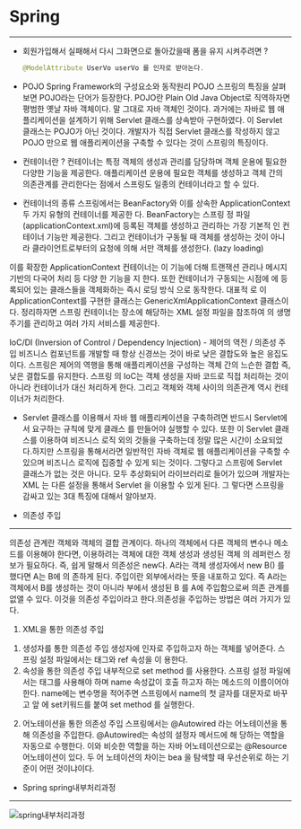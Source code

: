# Spring
----

* 회원가입해서 실패해서 다시 그화면으로 돌아갔을때 폼을 유지 시켜주려면 ?
  ```java
  @ModelAttribute UserVo userVo 를 인자로 받아논다.
  ```
* POJO
  Spring Framework의 구성요소와 동작원리 POJO 스프링의 특징을 살펴보면 POJO라는 단어가 등장한다. POJO란 Plain Old Java Object로 직역하자면 평범한 옛날 자바 객체이다. 말 그대로 자바 객체인 것이다.
  과거에는 자바로 웹 애플리케이션을 설계하기 위해 Servlet 클래스를 상속받아 구현하였다. 이 Servlet 클래스는 POJO가 아닌 것이다. 개발자가 직접 Servlet 클래스를 작성하지 않고 POJO 만으로 웹 애플리케이션을 구축할 수 있다는 것이 스프링의 특징이다.


* 컨테이너란 ?
컨테이너는 특정 객체의 생성과 관리를 담당하며 객체 운용에 필요한 다양한 기능을 제공한다. 애플리케이션 운용에  필요한 객체를 생성하고 객체 간의 의존관계를 관리한다는 점에서 스프링도 일종의 컨테이너라고 할 수 있다.

* 컨테이너의 종류
스프링에서는 BeanFactory와 이를 상속한 ApplicationContext 두 가지 유형의 컨테이너를 제공한  다. BeanFactory는 스프링  정 파일(applicationContext.xml)에 등록된 <bean> 객체를 생성하고 관리하는 가장 기본적  인 컨테이너 기능만 제공한다. 그리고 컨테이너가 구동될 때 객체를 생성하는 것이 아니라 클라이언트로부터의 요청에 의해  서만 객체를 생성한다. (lazy loading)

이를 확장한 ApplicationContext 컨테이너는 이 기능에 더해 트랜잭션 관리나 메시지 기반의 다국어 처리 등 다양  한 기능을 지 한다. 또한 컨테이너가 구동되는 시점에 <bean>에 등록되어 있는 클래스들을 객체화하는 즉시 로딩 방식  으로 동작한다. 대표적 로
이 ApplicationContext를 구현한 클래스는 GenericXmlApplicationContext 클래스이다. 정리하자면 스프링 컨테이너는 <bean> 장소에 해당하는 XML 설정 파일을 참조하여 <bean>의 생명주기를 관리하고 여러 가지 서비스를 제공한다.

IoC/DI (Inversion of Control / Dependency Injection) - 제어의 역전 / 의존성 주입
비즈니스 컴포넌트를 개발할 때 항상 신경쓰는 것이 바로 낮은 결합도와 높은 응집도이다.
스프링은 제어의 역행을 통해 애플리케이션을 구성하는 객체 간의 느슨한 결합 즉, 낮은 결합도를 유지한다. 스프링
의 IoC는 객체 생성을 자바 코드로 직접 처리하는 것이 아니라 컨테이너가 대신 처리하게 한다. 그리고 객체와 객체 사이의  의존관계 역시 컨테이너가 처리한다.

* Servlet 클래스를 이용해서 자바 웹 애플리케이션을 구축하려면 반드시 Servlet에서 요구하는 규칙에 맞게 클래스
를 만들어야 실행할 수 있다. 또한 이 Servlet 클래스를 이용하여 비즈니스 로직 외의 것들을 구축하는데 정말 많은 시간이 소요되었다.하지만 스프링을 통해서라면 일반적인 자바 객체로 웹 애플리케이션을 구축할 수 있으며 비즈니스 로직에  집중할 수 있게 되는 것이다. 그렇다고 스프링에 Servlet 클래스가 없는 것은 아니다. 모두 추상화되어 라이브러리로 들어가  있으며 개발자는 XML  는 다른 설정을 통해서 Servlet 을 이용할 수 있게 된다. 그 렇다면 스프링을 감싸고 있는 3대 특징에 대해서 알아보자.

* 의존성 주입
---
의존성 관계란 객체와 객체의 결합 관계이다.  하나의 객체에서 다른 객체의 변수나 메소드를 이용해야 한다면, 이용하려는 객체에 대한 객체 생성과 생성된 객체  의 레퍼런스 정보가 필요하다. 즉, 쉽게 말해서 의존성은 new다. A라는 객체 생성자에서 new B() 를 했다면 A는 B에 의  존하게 된다. 주입이란 외부에서라는 뜻을 내포하고 있다. 즉 A라는 객체에서 B를 생성하는 것이 아니라  부에서 생성된 B  를 A에 주입함으로써 의존 관계를 없앨 수 있다. 이것을 의존성 주입이라고 한다.의존성을 주입하는 방법은 여러 가지가 있다.
1. XML을 통한 의존성 주입

  1) 생성자를 통한 의존성 주입
  생성자에 인자로 주입하고자 하는 객체를 넣어준다. 스프링 설정 파일에서는 <constructor-arg> 태그와 ref 속성을 이  용한다.
  2) 속성을 통한 의존성 주입
  내부적으로 set method 를 사용한다. 스프링 설정 파일에서는 <property> 태그를 사용해야 하며 name 속성값이 호출  하고자 하는 메소드의 이름이어야 한다. name에는 변수명을 적어주면 스프링에서 name의 첫 글자를 대문자로 바꾸고 앞  에 set키워드를 붙여 set method 를 실행한다.

2. 어노테이션을 통한 의존성 주입
스프링에서는 @Autowired 라는 어노테이션을 통해 의존성을 주입한다. @Autowired는 속성의 설정자 메서드에 해  당하는 역할을
자동으로 수행한다. 이와 비슷한 역할을 하는 자바 어노테이션으로는 @Resource 어노테이션이 있다. 두 어  노테이션의 차이는 bea 을 탐색할 때 우선순위로 하는 기준이 어떤 것이냐이다.

* Spring spring내부처리과정
------
![spring내부처리과정](https://i.imgur.com/SdSAwQ1.png)
